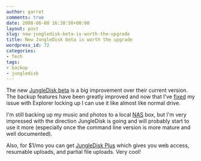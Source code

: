 ```yaml
---
author: garret
comments: true
date: 2008-06-08 16:30:50+00:00
layout: post
slug: new-jungledisk-beta-is-worth-the-upgrade
title: New JungleDisk beta is worth the upgrade
wordpress_id: 72
categories:
- Tech
tags:
- backup
- jungledisk
---
```


The new [JungleDisk beta](http://www.jungledisk.com/betadownload.shtml) is a big improvement over their current version. The backup features have been greatly improved and now that I've [fixed](http://twitter.com/powdahound/statuses/829417546) my issue with Explorer locking up I can use it like almost like normal drive.

I'm still backing up my music and photos to a local [NAS](http://en.wikipedia.org/wiki/Network-attached_storage) box, but I'm very impressed with the direction JungleDisk is going and will probably start to use it more (especially once the command line version is more mature and well documented).

Also, for $1/mo you can get [JungleDisk Plus](http://www.jungledisk.com/plus.shtml) which gives you web access, resumable uploads, and partial file uploads. Very cool!
